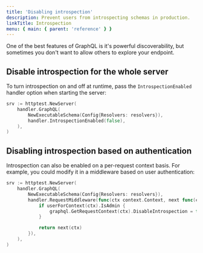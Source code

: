 ```yaml
---
title: 'Disabling introspection'
description: Prevent users from introspecting schemas in production.
linkTitle: Introspection
menu: { main: { parent: 'reference' } }
---
```


One of the best features of GraphQL is it's powerful discoverability, but sometimes you don't want to allow others to explore your endpoint.

## Disable introspection for the whole server

To turn introspection on and off at runtime, pass the `IntrospectionEnabled` handler option when starting the server:

```go
srv := httptest.NewServer(
	handler.GraphQL(
		NewExecutableSchema(Config{Resolvers: resolvers}),
		handler.IntrospectionEnabled(false),
	),
)
```

## Disabling introspection based on authentication

Introspection can also be enabled on a per-request context basis.  For example, you could modify it in a middleware based on user authentication:

```go
srv := httptest.NewServer(
	handler.GraphQL(
		NewExecutableSchema(Config{Resolvers: resolvers}),
		handler.RequestMiddleware(func(ctx context.Context, next func(ctx context.Context) []byte) []byte {
			if userForContext(ctx).IsAdmin {
				graphql.GetRequestContext(ctx).DisableIntrospection = true
			}

			return next(ctx)
		}),
	),
)
```
